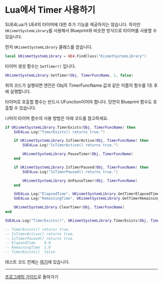 
Lua에서 Timer 사용하기
=====================

SUE4Lua가 UE4의 타이머에 대한 추가 기능을 제공하지는 않습니다.
하지만 `UKismetSystemLibrary`를 사용해서 Blueprint와 비슷한 방식으로 타이머를 사용할 수 있습니다.

먼저 `UKismetSystemLibrary` 클래스를 얻습니다.
```lua
local UKismetSystemLibrary = UE4.FindClass("KismetSystemLibrary")
```

타이머 생성 함수는 `SetTimer()` 입니다.
```lua
UKismetSystemLibrary.SetTimer(Obj, TimerFuncName, 1, false)
```

위의 코드가 실행되면 엔진은 Obj의 TimerFuncName 값과 같은 이름의 함수를 1초 후에 실행합니다. 

타이머로 호출할 함수는 반드시 UFunction이어야 합니다. 당연히 Blueprint 함수도 호출할 수 있습니다.

나머지 타이머 함수의 사용 방법은 아래 코드를 참고하세요.
```lua
if UKismetSystemLibrary.TimerExists(Obj, TimerFuncName) then
    SUE4Lua.Log("TimerExists() returns true.")

    if UKismetSystemLibrary.IsTimerActive(Obj, TimerFuncName) then
        SUE4Lua.Log("IsTimerActive() returns true.")

        UKismetSystemLibrary.PauseTimer(Obj, TimerFuncName)
    end

    if UKismetSystemLibrary.IsTimerPaused(Obj, TimerFuncName) then
        SUE4Lua.Log("IsTimerPaused() returns true.")

        UKismetSystemLibrary.UnPauseTimer(Obj, TimerFuncName)
    end

    SUE4Lua.Log("ElapsedTime", UKismetSystemLibrary.GetTimerElapsedTime(Obj, TimerFuncName))
    SUE4Lua.Log("RemainingTime", UKismetSystemLibrary.GetTimerRemainingTime(Obj, TimerFuncName))

    UKismetSystemLibrary.ClearTimer(Obj, TimerFuncName)
end

SUE4Lua.Log("TimerExists()", UKismetSystemLibrary.TimerExists(Obj, TimerFuncName))

-- TimerExists() returns true.
-- IsTimerActive() returns true.
-- IsTimerPaused() returns true.
-- ElapsedTime    0.0
-- RemainingTime  1.0
-- TimerExists()  false
```

테스트 코드 전체는 [여기](../Source/SilvervineUE4Lua/Private/Scripts/Tests/TimerTest.lua)에 있습니다.

----------------------------------------------------
[프로그래밍 가이드](ProgrammingGuide_ko.md)로 돌아가기